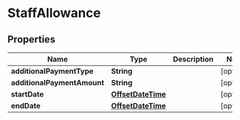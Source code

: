 
# StaffAllowance

## Properties
Name | Type | Description | Notes
------------ | ------------- | ------------- | -------------
**additionalPaymentType** | **String** |  |  [optional]
**additionalPaymentAmount** | **String** |  |  [optional]
**startDate** | [**OffsetDateTime**](OffsetDateTime.md) |  |  [optional]
**endDate** | [**OffsetDateTime**](OffsetDateTime.md) |  |  [optional]



